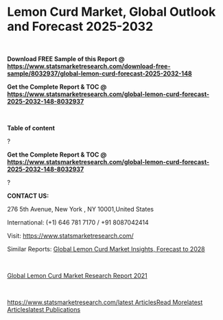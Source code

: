 <h1>Lemon Curd Market, Global Outlook and Forecast 2025-2032</h1><br/><p><strong>Download FREE Sample of this Report @ <a href="https://www.statsmarketresearch.com/download-free-sample/8032937/global-lemon-curd-forecast-2025-2032-148">https://www.statsmarketresearch.com/download-free-sample/8032937/global-lemon-curd-forecast-2025-2032-148</a></strong></p>
 
 
 
 <div><b>Get the Complete Report & TOC @ <a href="https://www.statsmarketresearch.com/global-lemon-curd-forecast-2025-2032-148-8032937">https://www.statsmarketresearch.com/global-lemon-curd-forecast-2025-2032-148-8032937</a></b></div>
 
 
 
 <p><br />
 
 <b>Table of content</b></p>
 
 
 
 <p>? </p>
 
 
 
 <div><b>Get the Complete Report & TOC @ <a href="https://www.statsmarketresearch.com/global-lemon-curd-forecast-2025-2032-148-8032937">https://www.statsmarketresearch.com/global-lemon-curd-forecast-2025-2032-148-8032937</a></b></div>
 
 
 
 <p>? </p>
 
 
 
 <p><b>CONTACT US:</b><br />
 
 276 5th Avenue, New York , NY 10001,United States<br />
 
 International: (+1) 646 781 7170 / +91 8087042414<br />
 
 Visit: <a href="https://www.statsmarketresearch.com/">https://www.statsmarketresearch.com/</a><br />
 
 Similar Reports: <a href="https://www.statsmarketresearch.com/global-lemon-curd-forecast-2025-2032-148-8032937">Global Lemon Curd Market Insights, Forecast to 2028</a><br />
 
 <br />
 
 <a href="https://www.statsmarketresearch.com/global-lemon-curd-forecast-2025-2032-148-8032937">Global Lemon Curd Market Research Report 2021</a><br />
 
 <br />
 
 <a href="https://gyeongbokgung.com">https://www.statsmarketresearch.com/</a><a href="https://hallyeomaritime.com">latest Articles</a><a href="https://jingwansa.com">Read More</a><a href="https://nguoiviet.jp/">latest Articles</a><a href="https://www.intelmarketresearch.com/">latest Publications</a></p>